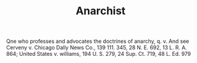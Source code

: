 ---
title: Anarchist
letter: A
permalink: "/definitions/bld-anarchist.html"
body: Qne who professes and advocates the doctrines of anarchy, q. v. And see Cerveny
  v. Chicago Dally News Co., 139 111. 345, 28 N. E. 692, 13 L. R. A. 864; United States
  v. williams, 194 U. S. 279, 24 Sup. Ct. 719, 48 L. Ed. 979
published_at: '2018-07-07'
source: Black's Law Dictionary 2nd Ed (1910)
layout: post
---